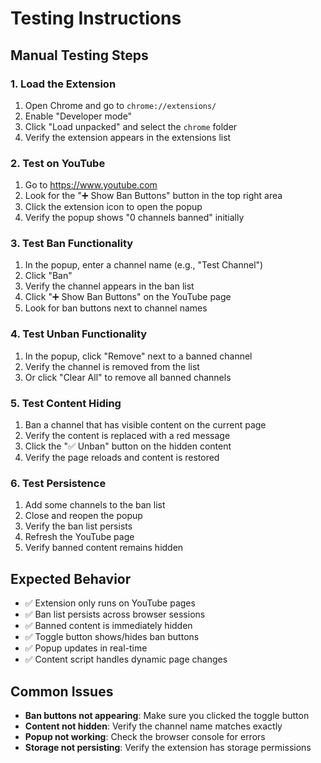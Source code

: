# Testing Instructions

## Manual Testing Steps

### 1. Load the Extension

1. Open Chrome and go to `chrome://extensions/`
2. Enable "Developer mode"
3. Click "Load unpacked" and select the `chrome` folder
4. Verify the extension appears in the extensions list

### 2. Test on YouTube

1. Go to <https://www.youtube.com>
2. Look for the "➕ Show Ban Buttons" button in the top right area
3. Click the extension icon to open the popup
4. Verify the popup shows "0 channels banned" initially

### 3. Test Ban Functionality

1. In the popup, enter a channel name (e.g., "Test Channel")
2. Click "Ban"
3. Verify the channel appears in the ban list
4. Click "➕ Show Ban Buttons" on the YouTube page
5. Look for ban buttons next to channel names

### 4. Test Unban Functionality

1. In the popup, click "Remove" next to a banned channel
2. Verify the channel is removed from the list
3. Or click "Clear All" to remove all banned channels

### 5. Test Content Hiding

1. Ban a channel that has visible content on the current page
2. Verify the content is replaced with a red message
3. Click the "✅ Unban" button on the hidden content
4. Verify the page reloads and content is restored

### 6. Test Persistence

1. Add some channels to the ban list
2. Close and reopen the popup
3. Verify the ban list persists
4. Refresh the YouTube page
5. Verify banned content remains hidden

## Expected Behavior

- ✅ Extension only runs on YouTube pages
- ✅ Ban list persists across browser sessions
- ✅ Banned content is immediately hidden
- ✅ Toggle button shows/hides ban buttons
- ✅ Popup updates in real-time
- ✅ Content script handles dynamic page changes

## Common Issues

- **Ban buttons not appearing**: Make sure you clicked the toggle button
- **Content not hidden**: Verify the channel name matches exactly
- **Popup not working**: Check the browser console for errors
- **Storage not persisting**: Verify the extension has storage permissions
